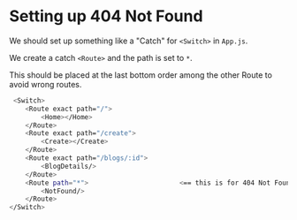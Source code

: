 # Setting up 404 Not Found

We should set up something like a "Catch" for `<Switch>` in `App.js`.

We create a catch `<Route>` and the path is set to `*`.

This should be placed at the last bottom order among the other Route to avoid wrong routes.

```bash
 <Switch>
    <Route exact path="/">
        <Home></Home>
    </Route>
    <Route exact path="/create">
        <Create></Create>
    </Route>
    <Route exact path="/blogs/:id">
        <BlogDetails/>
    </Route>
    <Route path="*">                       <== this is for 404 Not Found Page
        <NotFound/>
    </Route>
</Switch>
```



